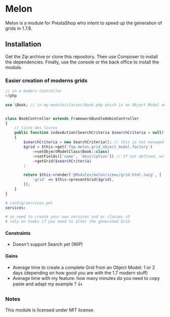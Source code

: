 # Melon

Melon is a module for PrestaShop who intent to speed up the generation of grids in 1.7.8.

## Installation

Get the Zip archive or clone this repository.
Then use Composer to install the dependencies.
Finally, use the console or the back office to install the module.

### Easier creation of moderns grids

```php
// in a modern Controller
<?php

use \Book; // in my-module/classes/Book.php which is an Object Model on in classes root folder


class BookController extends FrameworkBundleAdminController
{
    // liste des livres
    public function indexAction(SearchCriteria $searchCriteria = null)
    {
        $searchCriteria = new SearchCriteria(); // this is not managed "yet"
        $grid = $this->get('fop.melon.grid_object_model.factory')
            ->setObjectModelClass(Book::class)
            ->setFields(['name', 'description']) // If not defined, will use all fields
            ->getGrid($searchCriteria)
        ;

        return $this->render('@Modules/melon/views/grid.html.twig', [
            'grid' => $this->presentGrid($grid),
        ]);
    }
}
```

```yaml
# config/services.yml
services:

# no need to create your own services and or classes <3
# rely on hooks if you need to alter the generated Grid
```

#### Constraints

* Doesn't support Search yet (WIP)

#### Gains

* Average time to create a complete Grid from an Object Model: 1 or 2 days (depending on how good you are with the 1.7 modern stuff)
* Average time with my feature: how many minutes do you need to copy paste and adapt my example ? 👍 

### Notes

This module is licensed under MIT license.
